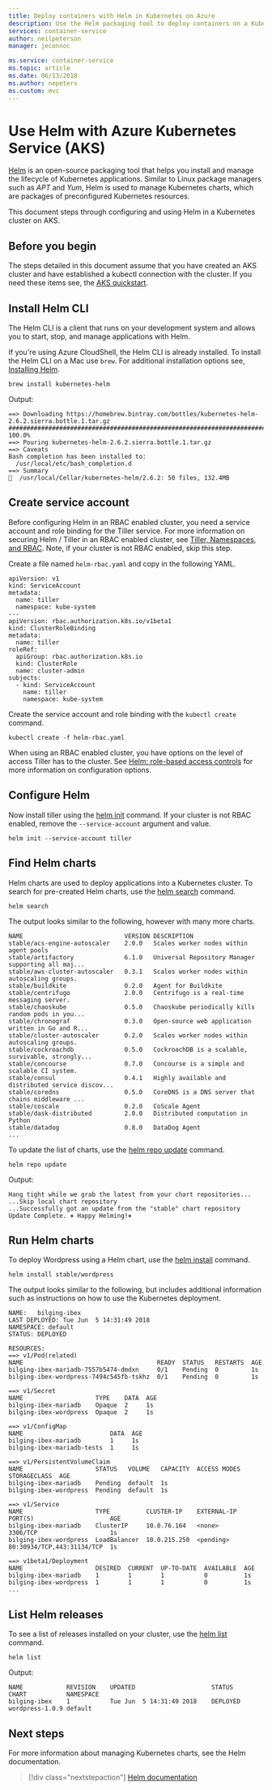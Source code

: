 ```yaml
---
title: Deploy containers with Helm in Kubernetes on Azure
description: Use the Helm packaging tool to deploy containers on a Kubernetes cluster in AKS
services: container-service
author: neilpeterson
manager: jeconnoc

ms.service: container-service
ms.topic: article
ms.date: 06/13/2018
ms.author: nepeters
ms.custom: mvc
---
```


# Use Helm with Azure Kubernetes Service (AKS)

[Helm][helm] is an open-source packaging tool that helps you install and manage the lifecycle of Kubernetes applications. Similar to Linux package managers such as *APT* and *Yum*, Helm is used to manage Kubernetes charts, which are packages of preconfigured Kubernetes resources.

This document steps through configuring and using Helm in a Kubernetes cluster on AKS.

## Before you begin

The steps detailed in this document assume that you have created an AKS cluster and have established a kubectl connection with the cluster. If you need these items see, the [AKS quickstart][aks-quickstart].

## Install Helm CLI

The Helm CLI is a client that runs on your development system and allows you to start, stop, and manage applications with Helm.

If you're using Azure CloudShell, the Helm CLI is already installed. To install the Helm CLI on a Mac use `brew`. For additional installation options see, [Installing Helm][helm-install-options].

```console
brew install kubernetes-helm
```

Output:

```
==> Downloading https://homebrew.bintray.com/bottles/kubernetes-helm-2.6.2.sierra.bottle.1.tar.gz
######################################################################## 100.0%
==> Pouring kubernetes-helm-2.6.2.sierra.bottle.1.tar.gz
==> Caveats
Bash completion has been installed to:
  /usr/local/etc/bash_completion.d
==> Summary
🍺  /usr/local/Cellar/kubernetes-helm/2.6.2: 50 files, 132.4MB
```

## Create service account

Before configuring Helm in an RBAC enabled cluster, you need a service account and role binding for the Tiller service. For more information on securing Helm / Tiller in an RBAC enabled cluster, see [Tiller, Namespaces, and RBAC][tiller-rbac]. Note, if your cluster is not RBAC enabled, skip this step.

Create a file named `helm-rbac.yaml` and copy in the following YAML.

```
apiVersion: v1
kind: ServiceAccount
metadata:
  name: tiller
  namespace: kube-system
---
apiVersion: rbac.authorization.k8s.io/v1beta1
kind: ClusterRoleBinding
metadata:
  name: tiller
roleRef:
  apiGroup: rbac.authorization.k8s.io
  kind: ClusterRole
  name: cluster-admin
subjects:
  - kind: ServiceAccount
    name: tiller
    namespace: kube-system
```

Create the service account and role binding with the `kubectl create` command.

```
kubectl create -f helm-rbac.yaml
```

When using an RBAC enabled cluster, you have options on the level of access Tiller has to the cluster. See [Helm: role-based access controls][helm-rbac] for more information on configuration options.

## Configure Helm

Now install tiller using the [helm init][helm-init] command. If your cluster is not RBAC enabled, remove the `--service-account` argument and value.

```
helm init --service-account tiller
```

## Find Helm charts

Helm charts are used to deploy applications into a Kubernetes cluster. To search for pre-created Helm charts, use the [helm search][helm-search] command.

```azurecli-interactive
helm search
```

The output looks similar to the following, however with many more charts.

```
NAME                         	VERSION	DESCRIPTION
stable/acs-engine-autoscaler 	2.0.0  	Scales worker nodes within agent pools
stable/artifactory           	6.1.0  	Universal Repository Manager supporting all maj...
stable/aws-cluster-autoscaler	0.3.1  	Scales worker nodes within autoscaling groups.
stable/buildkite             	0.2.0  	Agent for Buildkite
stable/centrifugo            	2.0.0  	Centrifugo is a real-time messaging server.
stable/chaoskube             	0.5.0  	Chaoskube periodically kills random pods in you...
stable/chronograf            	0.3.0  	Open-source web application written in Go and R...
stable/cluster-autoscaler    	0.2.0  	Scales worker nodes within autoscaling groups.
stable/cockroachdb           	0.5.0  	CockroachDB is a scalable, survivable, strongly...
stable/concourse             	0.7.0  	Concourse is a simple and scalable CI system.
stable/consul                	0.4.1  	Highly available and distributed service discov...
stable/coredns               	0.5.0  	CoreDNS is a DNS server that chains middleware ...
stable/coscale               	0.2.0  	CoScale Agent
stable/dask-distributed      	2.0.0  	Distributed computation in Python
stable/datadog               	0.8.0  	DataDog Agent
...
```

To update the list of charts, use the [helm repo update][helm-repo-update] command.

```azurecli-interactive
helm repo update
```

Output:

```
Hang tight while we grab the latest from your chart repositories...
...Skip local chart repository
...Successfully got an update from the "stable" chart repository
Update Complete. ⎈ Happy Helming!⎈
```

## Run Helm charts

To deploy Wordpress using a Helm chart, use the [helm install][helm-install] command.

```azurecli-interactive
helm install stable/wordpress
```

The output looks similar to the following, but includes additional information such as instructions on how to use the Kubernetes deployment.

```
NAME:   bilging-ibex
LAST DEPLOYED: Tue Jun  5 14:31:49 2018
NAMESPACE: default
STATUS: DEPLOYED

RESOURCES:
==> v1/Pod(related)
NAME                                     READY  STATUS   RESTARTS  AGE
bilging-ibex-mariadb-7557b5474-dmdxn     0/1    Pending  0         1s
bilging-ibex-wordpress-7494c545fb-tskhz  0/1    Pending  0         1s

==> v1/Secret
NAME                    TYPE    DATA  AGE
bilging-ibex-mariadb    Opaque  2     1s
bilging-ibex-wordpress  Opaque  2     1s

==> v1/ConfigMap
NAME                        DATA  AGE
bilging-ibex-mariadb        1     1s
bilging-ibex-mariadb-tests  1     1s

==> v1/PersistentVolumeClaim
NAME                    STATUS   VOLUME   CAPACITY  ACCESS MODES  STORAGECLASS  AGE
bilging-ibex-mariadb    Pending  default  1s
bilging-ibex-wordpress  Pending  default  1s

==> v1/Service
NAME                    TYPE          CLUSTER-IP    EXTERNAL-IP  PORT(S)                     AGE
bilging-ibex-mariadb    ClusterIP     10.0.76.164   <none>       3306/TCP                    1s
bilging-ibex-wordpress  LoadBalancer  10.0.215.250  <pending>    80:30934/TCP,443:31134/TCP  1s

==> v1beta1/Deployment
NAME                    DESIRED  CURRENT  UP-TO-DATE  AVAILABLE  AGE
bilging-ibex-mariadb    1        1        1           0          1s
bilging-ibex-wordpress  1        1        1           0          1s
...
```

## List Helm releases

To see a list of releases installed on your cluster, use the [helm list][helm-list] command.

```azurecli-interactive
helm list
```

Output:

```
NAME        	REVISION	UPDATED                 	STATUS  	CHART          	NAMESPACE
bilging-ibex	1       	Tue Jun  5 14:31:49 2018	DEPLOYED	wordpress-1.0.9	default
```

## Next steps

For more information about managing Kubernetes charts, see the Helm documentation.

> [!div class="nextstepaction"]
> [Helm documentation][helm-documentation]

<!-- LINKS - external -->
[helm]: https://github.com/kubernetes/helm/
[helm-documentation]: https://docs.helm.sh/
[helm-init]: https://docs.helm.sh/helm/#helm-init
[helm-install]: https://docs.helm.sh/helm/#helm-install
[helm-install-options]: https://github.com/kubernetes/helm/blob/master/docs/install.md
[helm-list]: https://docs.helm.sh/helm/#helm-list
[helm-rbac]: https://docs.helm.sh/using_helm/#role-based-access-control
[helm-repo-update]: https://docs.helm.sh/helm/#helm-repo-update
[helm-search]: https://docs.helm.sh/helm/#helm-search
[tiller-rbac]: https://docs.helm.sh/using_helm/#tiller-namespaces-and-rbac

<!-- LINKS - internal -->
[aks-quickstart]: ./kubernetes-walkthrough.md
